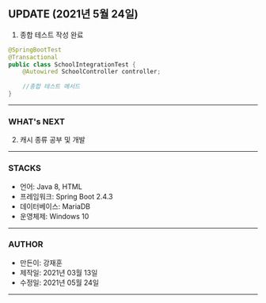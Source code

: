 ## UPDATE (2021년 5월 24일)
1. 종합 테스트 작성 완료

```java
@SpringBootTest
@Transactional
public class SchoolIntegrationTest {
    @Autowired SchoolController controller;
    
    //종합 테스트 메서드
}
```

- - -

### WHAT's NEXT
2. 캐시 종류 공부 및 개발

- - -

### STACKS
- 언어: Java 8, HTML
- 프레임워크: Spring Boot 2.4.3
- 데이터베이스: MariaDB
- 운영체제: Windows 10

- - -

### AUTHOR
- 만든이: 강재훈
- 제작일: 2021년 03월 13일
- 수정일: 2021년 05월 24일

- - -
